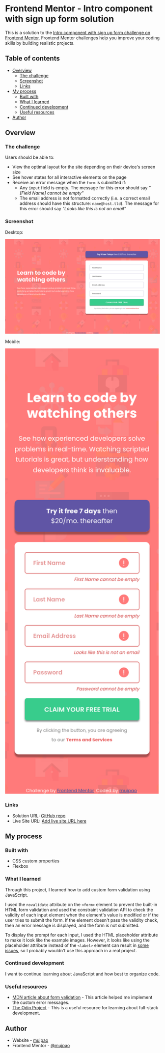 # Frontend Mentor - Intro component with sign up form solution

This is a solution to the [Intro component with sign up form challenge on Frontend Mentor](https://www.frontendmentor.io/challenges/intro-component-with-signup-form-5cf91bd49edda32581d28fd1). Frontend Mentor challenges help you improve your coding skills by building realistic projects. 

## Table of contents

- [Overview](#overview)
  - [The challenge](#the-challenge)
  - [Screenshot](#screenshot)
  - [Links](#links)
- [My process](#my-process)
  - [Built with](#built-with)
  - [What I learned](#what-i-learned)
  - [Continued development](#continued-development)
  - [Useful resources](#useful-resources)
- [Author](#author)

## Overview

### The challenge

Users should be able to:

- View the optimal layout for the site depending on their device's screen size
- See hover states for all interactive elements on the page
- Receive an error message when the `form` is submitted if:
  - Any `input` field is empty. The message for this error should say *"[Field Name] cannot be empty"*
  - The email address is not formatted correctly (i.e. a correct email address should have this structure: `name@host.tld`). The message for this error should say *"Looks like this is not an email"*

### Screenshot

Desktop:

![desktop solution](./solution-images/solution-desktop.png)

Mobile:

<img src="./solution-images/solution-mobile.png" alt="mobile solution" width="500">

### Links

- Solution URL: [GitHub repo](https://github.com/mujpao/intro-component-with-signup-form)
- Live Site URL: [Add live site URL here](https://your-live-site-url.com)

## My process

### Built with

- CSS custom properties
- Flexbox

### What I learned

Through this project, I learned how to add custom form validation using JavaScript.

I used the `novalidate` attribute on the `<form>` element to prevent the built-in HTML form validation and used the constraint validation API to check the validity of each input element when the element's value is modified or if the user tries to submit the form. If the element doesn't pass the validity check, then an error message is displayed, and the form is not submitted.

To display the prompt for each input, I used the HTML placeholder attribute to make it look like the example images. However, it looks like using the placeholder attribute instead of the `<label>` element can result in [some issues](https://www.smashingmagazine.com/2018/06/placeholder-attribute/), so I probably wouldn't use this approach in a real project.

### Continued development

I want to continue learning about JavaScript and how best to organize code.

### Useful resources

- [MDN article about form validation](https://developer.mozilla.org/en-US/docs/Learn/Forms/Form_validation) - This article helped me implement the custom error messages.
- [The Odin Project](https://www.theodinproject.com/) - This is a useful resource for learning about full-stack development.

## Author

- Website - [mujpao](https://github.com/mujpao)
- Frontend Mentor - [@mujpao](https://www.frontendmentor.io/profile/mujpao)
